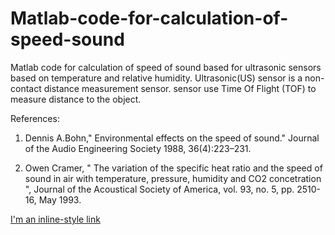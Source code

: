 # Matlab-code-for-calculation-of-speed-sound

Matlab code for calculation of speed of sound based for ultrasonic sensors  based on temperature and relative humidity.
Ultrasonic(US) sensor is a non-contact distance measurement sensor.  sensor use Time Of Flight (TOF) to measure distance to the object.  

References:
1) Dennis A.Bohn," Environmental effects on the speed of sound." Journal of the Audio Engineering Society 1988, 36(4):223–231.

2)  Owen Cramer, " The variation of the specific heat ratio and the speed of sound in air with temperature, pressure, humidity and CO2 concetration ", Journal of the Acoustical Society of America, vol. 93, no. 5, pp. 2510-16, May 1993.


[I'm an inline-style link](https://www.google.com)
